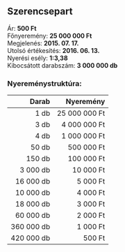 ## Szerencsepart

Ár: **500 Ft**<br/>
Főnyeremény: **25 000 000 Ft**<br/>
Megjelenés: **2015. 07. 17.**<br/>
Utolsó értékesítés: **2016. 06. 13.**<br/>
Nyerési esély: **1:3,38**<br/>
Kibocsátott darabszám: **3 000 000 db**<br/>

### Nyereménystruktúra:
Darab|Nyeremény
---:|---:
1 db|25 000 000 Ft
3 db|4 000 000 Ft
4 db|1 000 000 Ft
50 db|500 000 Ft
150 db|100 000 Ft
3 000 db|10 000 Ft
16 000 db|5 000 Ft
10 000 db|4 000 Ft
18 000 db|3 000 Ft
60 000 db|2 000 Ft
360 000 db|1 000 Ft
420 000 db|500 Ft
